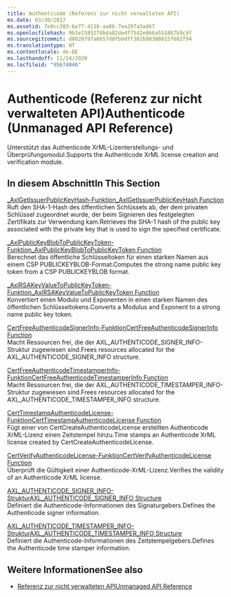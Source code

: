 ```yaml
---
title: Authenticode (Referenz zur nicht verwalteten API)
ms.date: 03/30/2017
ms.assetid: 7e8cc303-6e77-4116-aa8b-7ea297a3a467
ms.openlocfilehash: 9b3e1585278bda82dedf7542e866a551867b9c9f
ms.sourcegitcommit: d8020797a6657d0fbbdff362b80300815f682f94
ms.translationtype: HT
ms.contentlocale: de-DE
ms.lasthandoff: 11/24/2020
ms.locfileid: "95674046"
---
```

# <a name="authenticode-unmanaged-api-reference"></a><span data-ttu-id="bc24e-102">Authenticode (Referenz zur nicht verwalteten API)</span><span class="sxs-lookup"><span data-stu-id="bc24e-102">Authenticode (Unmanaged API Reference)</span></span>

<span data-ttu-id="bc24e-103">Unterstützt das Authenticode XrML-Lizenterstellungs- und Überprüfungsmodul.</span><span class="sxs-lookup"><span data-stu-id="bc24e-103">Supports the Authenticode XrML license creation and verification module.</span></span>  
  
## <a name="in-this-section"></a><span data-ttu-id="bc24e-104">In diesem Abschnitt</span><span class="sxs-lookup"><span data-stu-id="bc24e-104">In This Section</span></span>  

 [<span data-ttu-id="bc24e-105">_AxlGetIssuerPublicKeyHash-Funktion</span><span class="sxs-lookup"><span data-stu-id="bc24e-105">_AxlGetIssuerPublicKeyHash Function</span></span>](axlgetissuerpublickeyhash-function.md)  
 <span data-ttu-id="bc24e-106">Ruft den SHA-1-Hash des öffentlichen Schlüssels ab, der dem privaten Schlüssel zugeordnet wurde, der beim Signieren des festgelegten Zertifikats zur Verwendung kam.</span><span class="sxs-lookup"><span data-stu-id="bc24e-106">Retrieves the SHA-1 hash of the public key associated with the private key that is used to sign the specified certificate.</span></span>  
  
 [<span data-ttu-id="bc24e-107">_AxlPublicKeyBlobToPublicKeyToken-Funktion</span><span class="sxs-lookup"><span data-stu-id="bc24e-107">_AxlPublicKeyBlobToPublicKeyToken Function</span></span>](axlpublickeyblobtopublickeytoken-function.md)  
 <span data-ttu-id="bc24e-108">Berechnet das öffentliche Schlüsseltoken für einen starken Namen aus einem CSP PUBLICKEYBLOB-Format.</span><span class="sxs-lookup"><span data-stu-id="bc24e-108">Computes the strong name public key token from a CSP PUBLICKEYBLOB format.</span></span>  
  
 [<span data-ttu-id="bc24e-109">_AxlRSAKeyValueToPublicKeyToken-Funktion</span><span class="sxs-lookup"><span data-stu-id="bc24e-109">_AxlRSAKeyValueToPublicKeyToken Function</span></span>](axlrsakeyvaluetopublickeytoken-function.md)  
 <span data-ttu-id="bc24e-110">Konvertiert einen Modulo und Exponenten in einen starken Namen des öffentlichen Schlüsseltokens.</span><span class="sxs-lookup"><span data-stu-id="bc24e-110">Converts a Modulus and Exponent to a strong name public key token.</span></span>  
  
 [<span data-ttu-id="bc24e-111">CertFreeAuthenticodeSignerInfo-Funktion</span><span class="sxs-lookup"><span data-stu-id="bc24e-111">CertFreeAuthenticodeSignerInfo Function</span></span>](certfreeauthenticodesignerinfo-function.md)  
 <span data-ttu-id="bc24e-112">Macht Ressourcen frei, die der AXL_AUTHENTICODE_SIGNER_INFO-Struktur zugewiesen sind.</span><span class="sxs-lookup"><span data-stu-id="bc24e-112">Frees resources allocated for the AXL_AUTHENTICODE_SIGNER_INFO structure.</span></span>  
  
 [<span data-ttu-id="bc24e-113">CertFreeAuthenticodeTimestamperInfo-Funktion</span><span class="sxs-lookup"><span data-stu-id="bc24e-113">CertFreeAuthenticodeTimestamperInfo Function</span></span>](certfreeauthenticodetimestamperinfo-function.md)  
 <span data-ttu-id="bc24e-114">Macht Ressourcen frei, die der AXL_AUTHENTICODE_TIMESTAMPER_INFO-Struktur zugewiesen sind.</span><span class="sxs-lookup"><span data-stu-id="bc24e-114">Frees resources allocated for the AXL_AUTHENTICODE_TIMESTAMPER_INFO structure.</span></span>  
  
 [<span data-ttu-id="bc24e-115">CertTimestampAuthenticodeLicense-Funktion</span><span class="sxs-lookup"><span data-stu-id="bc24e-115">CertTimestampAuthenticodeLicense Function</span></span>](certtimestampauthenticodelicense-function.md)  
 <span data-ttu-id="bc24e-116">Fügt einer von CertCreateAuthenticodeLicense erstellten Authenticode XrML-Lizenz einen Zeitstempel hinzu.</span><span class="sxs-lookup"><span data-stu-id="bc24e-116">Time stamps an Authenticode XrML license created by CertCreateAuthenticodeLicense.</span></span>  
  
 [<span data-ttu-id="bc24e-117">CertVerifyAuthenticodeLicense-Funktion</span><span class="sxs-lookup"><span data-stu-id="bc24e-117">CertVerifyAuthenticodeLicense Function</span></span>](certverifyauthenticodelicense-function.md)  
 <span data-ttu-id="bc24e-118">Überprüft die Gültigkeit einer Authenticode-XrML-Lizenz.</span><span class="sxs-lookup"><span data-stu-id="bc24e-118">Verifies the validity of an Authenticode XrML license.</span></span>  
  
 [<span data-ttu-id="bc24e-119">AXL_AUTHENTICODE_SIGNER_INFO-Struktur</span><span class="sxs-lookup"><span data-stu-id="bc24e-119">AXL_AUTHENTICODE_SIGNER_INFO Structure</span></span>](axl-authenticode-signer-info-structure.md)  
 <span data-ttu-id="bc24e-120">Definiert die Authenticode-Informationen des Signaturgebers.</span><span class="sxs-lookup"><span data-stu-id="bc24e-120">Defines the Authenticode signer information.</span></span>  
  
 [<span data-ttu-id="bc24e-121">AXL_AUTHENTICODE_TIMESTAMPER_INFO-Struktur</span><span class="sxs-lookup"><span data-stu-id="bc24e-121">AXL_AUTHENTICODE_TIMESTAMPER_INFO Structure</span></span>](axl-authenticode-timestamper-info-structure.md)  
 <span data-ttu-id="bc24e-122">Definiert die Authenticode-Informationen des Zeitstempelgebers.</span><span class="sxs-lookup"><span data-stu-id="bc24e-122">Defines the Authenticode time stamper information.</span></span>  
  
## <a name="see-also"></a><span data-ttu-id="bc24e-123">Weitere Informationen</span><span class="sxs-lookup"><span data-stu-id="bc24e-123">See also</span></span>

- [<span data-ttu-id="bc24e-124">Referenz zur nicht verwalteten API</span><span class="sxs-lookup"><span data-stu-id="bc24e-124">Unmanaged API Reference</span></span>](../index.md)
